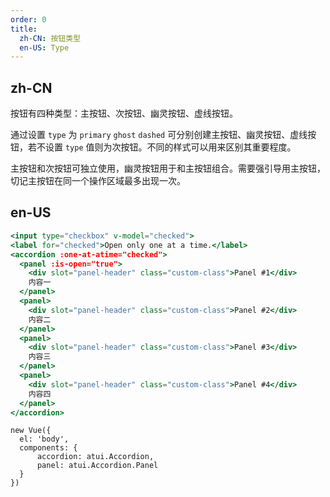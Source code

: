 ```yaml
---
order: 0
title:
  zh-CN: 按钮类型
  en-US: Type
---
```


## zh-CN

按钮有四种类型：主按钮、次按钮、幽灵按钮、虚线按钮。

通过设置 `type` 为 `primary` `ghost` `dashed` 可分别创建主按钮、幽灵按钮、虚线按钮，若不设置 `type` 值则为次按钮。不同的样式可以用来区别其重要程度。

主按钮和次按钮可独立使用，幽灵按钮用于和主按钮组合。需要强引导用主按钮，切记主按钮在同一个操作区域最多出现一次。


## en-US




````jsx
<input type="checkbox" v-model="checked">
<label for="checked">Open only one at a time.</label>
<accordion :one-at-atime="checked">
  <panel :is-open="true">
    <div slot="panel-header" class="custom-class">Panel #1</div>
    内容一
  </panel>
  <panel>
    <div slot="panel-header" class="custom-class">Panel #2</div>
    内容二
  </panel>
  <panel>
    <div slot="panel-header" class="custom-class">Panel #3</div>
    内容三
  </panel>
  <panel>
    <div slot="panel-header" class="custom-class">Panel #4</div>
    内容四
  </panel>
</accordion>
````

````vue-script
new Vue({
  el: 'body',
  components: {
      accordion: atui.Accordion,
      panel: atui.Accordion.Panel
  }
})
````
